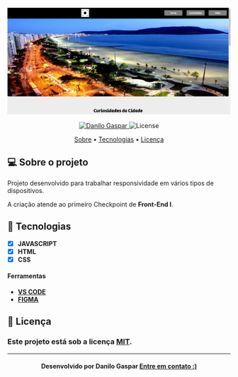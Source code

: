 <p align="center">
   <img src="https://github.com/dangspr/SPA/blob/master/IMG/projetoatual.png" alt="SPA" />
</p>

<!-- Badges -->
<p align="center">
   <a href="https://www.linkedin.com/in/danilo-gaspar98/">
      <img alt="Danilo Gaspar" src="https://img.shields.io/badge/LinkedIn%20--%20-Danilo%20Gaspar-blue" />
   </a>
  <img alt="License" src="https://img.shields.io/badge/license-MIT-blue">
</p>

<!-- Indice-->
<p align="center">
 <a href="#-sobre-o-projeto">Sobre</a> •
 <a href="#-Tecnologias">Tecnologias</a> • 
 <a href="#-licença">Licença</a>
</p>

<!--Sobre o projeto-->

## 💻 Sobre o projeto

Projeto desenvolvido para trabalhar responsividade em vários tipos de dispositivos.

A criação atende ao primeiro Checkpoint de **Front-End I**.

<!--layout-->

## 🚀 Tecnologias

- [x] **JAVASCRIPT**
- [x] **HTML**
- [x] **CSS**

#### Ferramentas

- [**VS CODE**]()
- [**FIGMA**]()

<!--License session-->

## 📝 Licença

### Este projeto está sob a licença [MIT](./LICENSE).

---

<h4 align=center>Desenvolvido por Danilo Gaspar <a href="https://idolink.bio/redessociaisdg"> <strong>Entre em contato</strong> :)</a></a></h4>
